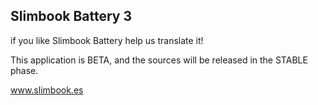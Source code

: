 
Slimbook Battery 3
---

if you like Slimbook Battery help us translate it!

This application is BETA, and the sources will be released in the STABLE phase.


www.slimbook.es
